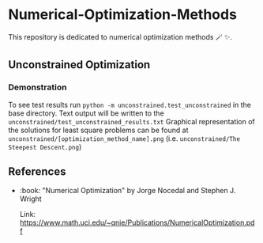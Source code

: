 # Numerical-Optimization-Methods

This repository is dedicated to numerical optimization methods :magic_wand: :sparkles:.

## Unconstrained Optimization

### Demonstration

To see test results run `python -m unconstrained.test_unconstrained` in the base directory.
Text output will be written to the `unconstrained/test_unconstrained_results.txt`
Graphical representation of the solutions for least square problems can be found at `unconstrained/[optimization_method_name].png` (i.e. `unconstrained/The Steepest Descent.png`)

## References
<ul>
  <li> :book: "Numerical Optimization" by Jorge Nocedal and Stephen J. Wright

  Link: https://www.math.uci.edu/~qnie/Publications/NumericalOptimization.pdf </li>
</ul> 